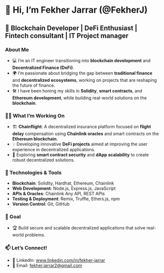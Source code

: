 
# 👋 Hi, I’m Fekher Jarrar (@FekherJ)

## 🚀 Blockchain Developer | DeFi Enthusiast | Fintech consultant | IT Project manager


### About Me

- 💻 I’m an IT engineer transitioning into **blockchain development** and **Decentralized Finance (DeFi)**.
- 🌍 I’m passionate about bridging the gap between **traditional finance** and **decentralized ecosystems**, working on projects that are reshaping the future of finance.
- 🛠 I have been honing my skills in **Solidity**, **smart contracts**, and **Ethereum development**, while building real-world solutions on the **blockchain**.


### 🧑‍💻 What I’m Working On

- 🏗 **Chainflight**: A decentralized insurance platform focused on **flight delay** compensation using **Chainlink oracles** and smart contracts on the **Ethereum blockchain**.
- 💡 Developing innovative **DeFi projects** aimed at improving the user experience in decentralized applications.
- 🔗 Exploring **smart contract security** and **dApp scalability** to create robust decentralized solutions.

  
### 🔧 Technologies & Tools

- **Blockchain**: Solidity, Hardhat, Ethereum, Chainlink
- **Web Development**: Node.js, Express.js, JavaScript
- **APIs & Oracles**: Chainlink Any API, REST APIs
- **Testing & Deployment**: Remix, Truffle, Ethers.js, npm
- **Version Control**: Git, GitHub


### 🎯 Goal

- 🏆 Build secure and scalable decentralized applications that solve real-world problems.


### 📫 Let’s Connect!

- 💼 LinkedIn: www.linkedin.com/in/fekher-jarrar
- 📧 Email: fekher.jarrar2@gmail.com
